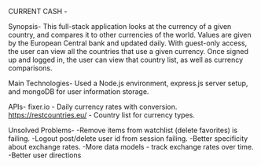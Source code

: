 CURRENT CASH -

Synopsis-
This full-stack application looks at the currency of
a given country, and compares it to other currencies of 
the world. Values are given by the European Central bank 
and updated daily. With guest-only access, the user can
view all the countries that use a given currency. Once 
signed up and logged in, the user can view that country 
list, as well as currency comparisons.

Main Technologies-
Used a Node.js environment, express.js server 
setup, and mongoDB for user information storage.

APIs- 
fixer.io - Daily currency rates with conversion.
https://restcountries.eu/ - Country list for currency types.

Unsolved Problems-
-Remove items from watchlist (delete favorites)
is failing.
-Logout post/delete user id from session failing.
-Better specificity about exchange rates.
-More data models - track exchange rates over time.
-Better user directions

